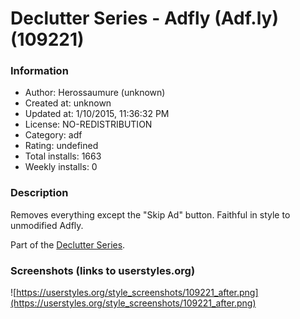 # Declutter Series - Adfly (Adf.ly) (109221)

### Information
- Author: Herossaumure (unknown)
- Created at: unknown
- Updated at: 1/10/2015, 11:36:32 PM
- License: NO-REDISTRIBUTION
- Category: adf
- Rating: undefined
- Total installs: 1663
- Weekly installs: 0


### Description
Removes everything except the "Skip Ad" button.
Faithful in style to unmodified Adfly.

Part of the <a href="https://userstyles.org/styles/browse?search_terms=Declutter+Series">Declutter Series</a>.


### Screenshots (links to userstyles.org)
![https://userstyles.org/style_screenshots/109221_after.png](https://userstyles.org/style_screenshots/109221_after.png)


